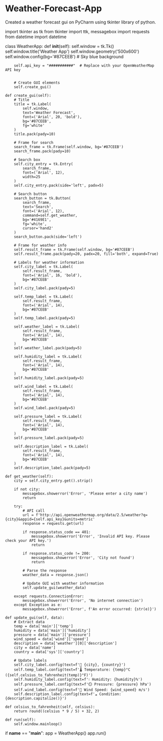 # Weather-Forecast-App
Created a weather forecast gui on PyCharm using tkinter library of python.



import tkinter as tk
from tkinter import ttk, messagebox
import requests
from datetime import datetime


class WeatherApp:
    def __init__(self):
        self.window = tk.Tk()
        self.window.title('Weather App')
        self.window.geometry('500x600')
        self.window.config(bg='#87CEEB')  # Sky blue background

        
        self.api_key = "###########"  # Replace with your OpenWeatherMap API key
        

        # Create GUI elements
        self.create_gui()

    def create_gui(self):
        # Title
        title = tk.Label(
            self.window,
            text='Weather Forecast',
            font=('Arial', 20, 'bold'),
            bg='#87CEEB',
            fg='white'
        )
        title.pack(pady=10)

        # Frame for search
        search_frame = tk.Frame(self.window, bg='#87CEEB')
        search_frame.pack(pady=10)

        # Search box
        self.city_entry = tk.Entry(
            search_frame,
            font=('Arial', 12),
            width=25
        )
        self.city_entry.pack(side='left', padx=5)

        # Search button
        search_button = tk.Button(
            search_frame,
            text='Search',
            font=('Arial', 12),
            command=self.get_weather,
            bg='#4169E1',
            fg='white',
            cursor='hand2'
        )
        search_button.pack(side='left')

        # Frame for weather info
        self.result_frame = tk.Frame(self.window, bg='#87CEEB')
        self.result_frame.pack(pady=20, padx=20, fill='both', expand=True)

        # Labels for weather information
        self.city_label = tk.Label(
            self.result_frame,
            font=('Arial', 16, 'bold'),
            bg='#87CEEB'
        )
        self.city_label.pack(pady=5)

        self.temp_label = tk.Label(
            self.result_frame,
            font=('Arial', 14),
            bg='#87CEEB'
        )
        self.temp_label.pack(pady=5)

        self.weather_label = tk.Label(
            self.result_frame,
            font=('Arial', 14),
            bg='#87CEEB'
        )
        self.weather_label.pack(pady=5)

        self.humidity_label = tk.Label(
            self.result_frame,
            font=('Arial', 14),
            bg='#87CEEB'
        )
        self.humidity_label.pack(pady=5)

        self.wind_label = tk.Label(
            self.result_frame,
            font=('Arial', 14),
            bg='#87CEEB'
        )
        self.wind_label.pack(pady=5)

        self.pressure_label = tk.Label(
            self.result_frame,
            font=('Arial', 14),
            bg='#87CEEB'
        )
        self.pressure_label.pack(pady=5)

        self.description_label = tk.Label(
            self.result_frame,
            font=('Arial', 14),
            bg='#87CEEB'
        )
        self.description_label.pack(pady=5)

    def get_weather(self):
        city = self.city_entry.get().strip()

        if not city:
            messagebox.showerror('Error', 'Please enter a city name')
            return

        try:
            # API call
            url = f'http://api.openweathermap.org/data/2.5/weather?q={city}&appid={self.api_key}&units=metric'
            response = requests.get(url)

            if response.status_code == 401:
                messagebox.showerror('Error', 'Invalid API key. Please check your API key.')
                return

            if response.status_code != 200:
                messagebox.showerror('Error', 'City not found')
                return

            # Parse the response
            weather_data = response.json()

            # Update GUI with weather information
            self.update_gui(weather_data)

        except requests.ConnectionError:
            messagebox.showerror('Error', 'No internet connection')
        except Exception as e:
            messagebox.showerror('Error', f'An error occurred: {str(e)}')

    def update_gui(self, data):
        # Extract data
        temp = data['main']['temp']
        humidity = data['main']['humidity']
        pressure = data['main']['pressure']
        wind_speed = data['wind']['speed']
        description = data['weather'][0]['description']
        city = data['name']
        country = data['sys']['country']

        # Update labels
        self.city_label.config(text=f'📍 {city}, {country}')
        self.temp_label.config(text=f'🌡️ Temperature: {temp}°C ({self.celsius_to_fahrenheit(temp)}°F)')
        self.humidity_label.config(text=f'💧 Humidity: {humidity}%')
        self.pressure_label.config(text=f'⏲️ Pressure: {pressure} hPa')
        self.wind_label.config(text=f'💨 Wind Speed: {wind_speed} m/s')
        self.description_label.config(text=f'☁️ Condition: {description.capitalize()}')

    def celsius_to_fahrenheit(self, celsius):
        return round((celsius * 9 / 5) + 32, 2)

    def run(self):
        self.window.mainloop()



if __name__ == "__main__":
    app = WeatherApp()
    app.run()
